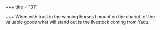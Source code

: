 +++
title = "31"

+++
When with trust in the winning horses I mount on the chariot, of the valuable goods what will stand out is the livestock coming  from Yadu.